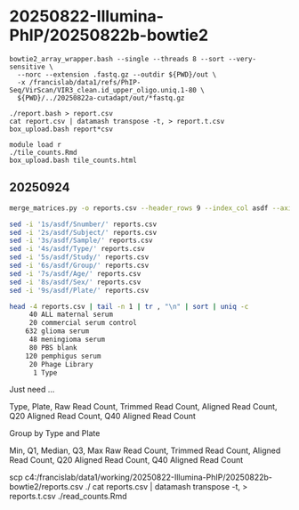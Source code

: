 
#	20250822-Illumina-PhIP/20250822b-bowtie2



```
bowtie2_array_wrapper.bash --single --threads 8 --sort --very-sensitive \
  --norc --extension .fastq.gz --outdir ${PWD}/out \
  -x /francislab/data1/refs/PhIP-Seq/VirScan/VIR3_clean.id_upper_oligo.uniq.1-80 \
  ${PWD}/../20250822a-cutadapt/out/*fastq.gz
```


```
./report.bash > report.csv
cat report.csv | datamash transpose -t, > report.t.csv
box_upload.bash report*csv
```


```
module load r
./tile_counts.Rmd
box_upload.bash tile_counts.html 
```



##	20250924


```BASH
merge_matrices.py -o reports.csv --header_rows 9 --index_col asdf --axis columns /francislab/data1/working/*-Illumina-PhIP/{20250925b,20250822b,20250410}-bowtie2/report.csv

sed -i '1s/asdf/Snumber/' reports.csv
sed -i '2s/asdf/Subject/' reports.csv
sed -i '3s/asdf/Sample/' reports.csv
sed -i '4s/asdf/Type/' reports.csv
sed -i '5s/asdf/Study/' reports.csv
sed -i '6s/asdf/Group/' reports.csv
sed -i '7s/asdf/Age/' reports.csv
sed -i '8s/asdf/Sex/' reports.csv
sed -i '9s/asdf/Plate/' reports.csv
```


```BASH
head -4 reports.csv | tail -n 1 | tr , "\n" | sort | uniq -c
     40 ALL maternal serum
     20 commercial serum control
    632 glioma serum
     48 meningioma serum
     80 PBS blank
    120 pemphigus serum
     20 Phage Library
      1 Type
```


Just need ...

Type, Plate, Raw Read Count, Trimmed Read Count, Aligned Read Count, Q20 Aligned Read Count, Q40 Aligned Read Count

Group by Type and Plate

Min, Q1, Median, Q3, Max
Raw Read Count, Trimmed Read Count, Aligned Read Count, Q20 Aligned Read Count, Q40 Aligned Read Count




scp c4:/francislab/data1/working/20250822-Illumina-PhIP/20250822b-bowtie2/reports.csv ./
cat reports.csv | datamash transpose -t, > reports.t.csv
./read_counts.Rmd 




